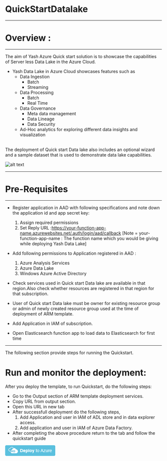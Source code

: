 # QuickStartDatalake

--------------------------------------------------------------------------
# Overview :
--------------------------------------------------------------------------
The aim of Yash Azure Quick start solution is to showcase the capabilities of Server less Data Lake in the Azure Cloud. 
- Yash Data Lake in Azure Cloud showcases features such as
	* Data Ingestion
		* Batch 
		* Streaming 
	* Data Processing
		* Batch 
		* Real Time 
	* Data Governance
		* Meta data management
		* Data Lineage
		* Data Security
	* Ad-Hoc analytics for exploring different data insights and visualization
<br />
The deployment  of Quick start Data lake also includes an optional wizard and a sample dataset that is used  to demonstrate data lake capabilities.

![alt text](https://raw.githubusercontent.com/ajos1993/YASH-Azure-DataLake-Quickstart/master/scripts/images/Architecture.png)

--------------------------------------------------------------------------
# Pre-Requisites
--------------------------------------------------------------------------
- Register application in AAD with following specifications and note down the application id and app secret key: 
	1. Assign required permissions
	2. Set Reply URL :https://your-function-app-name.azurewebsites.net/.auth/login/aad/callback
		[Note = your-function-app-name : The function name which you would be giving while deploying Yash Data Lake]
- Add following permissions to Application registered in AAD :
	1. Azure Analysis Services
	2. Azure Data Lake
	3. Windows Azure Active Directory
- Check services used in Quick start Data lake are available in that region.Also check whether resources are registered in that region for that subscription.

- User of Quick start Data lake must be owner for existing resource group or admin of  newly created resource group used at the time of deployment of ARM template.

- Add Application in IAM of subscription.
	
- Open Elasticsearch function app to load data to Elasticsearch for first time
	
--------------------------------------------------------------------------
The following section provide steps for running the Quickstart.
# Run and monitor the deployment:
After you deploy the template, to run Quickstart, do the following steps:
- Go to the Output section of ARM template deployment services.
- Copy URL from output section.
- Open this URL in new tab
- After successfull deployment do the following steps,
	1.  Add Application and user in IAM of ADL store and in data explorer access.
	2. Add application and user in IAM of Azure Data Factory.
- After completing the above procedure return to the tab and follow the quickstart guide


<a href="https://portal.azure.com/#create/Microsoft.Template/uri/https%3A%2F%2Fraw.githubusercontent.com%2Fajos1993%2FYASH-Azure-DataLake-Quickstart%2Fmaster%2FazureDeploy.json" target="_blank">
<img src="https://raw.githubusercontent.com/Azure/azure-quickstart-templates/master/1-CONTRIBUTION-GUIDE/images/deploytoazure.png"/>
</a>
